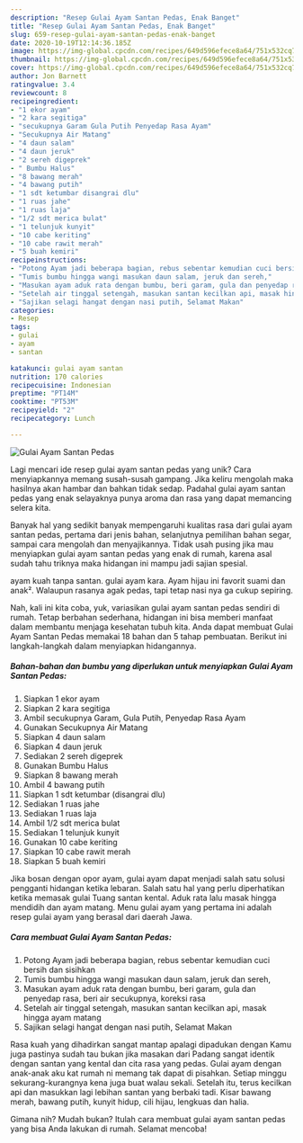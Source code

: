 ```yaml
---
description: "Resep Gulai Ayam Santan Pedas, Enak Banget"
title: "Resep Gulai Ayam Santan Pedas, Enak Banget"
slug: 659-resep-gulai-ayam-santan-pedas-enak-banget
date: 2020-10-19T12:14:36.185Z
image: https://img-global.cpcdn.com/recipes/649d596efece8a64/751x532cq70/gulai-ayam-santan-pedas-foto-resep-utama.jpg
thumbnail: https://img-global.cpcdn.com/recipes/649d596efece8a64/751x532cq70/gulai-ayam-santan-pedas-foto-resep-utama.jpg
cover: https://img-global.cpcdn.com/recipes/649d596efece8a64/751x532cq70/gulai-ayam-santan-pedas-foto-resep-utama.jpg
author: Jon Barnett
ratingvalue: 3.4
reviewcount: 8
recipeingredient:
- "1 ekor ayam"
- "2 kara segitiga"
- "secukupnya Garam Gula Putih Penyedap Rasa Ayam"
- "Secukupnya Air Matang"
- "4 daun salam"
- "4 daun jeruk"
- "2 sereh digeprek"
- " Bumbu Halus"
- "8 bawang merah"
- "4 bawang putih"
- "1 sdt ketumbar disangrai dlu"
- "1 ruas jahe"
- "1 ruas laja"
- "1/2 sdt merica bulat"
- "1 telunjuk kunyit"
- "10 cabe keriting"
- "10 cabe rawit merah"
- "5 buah kemiri"
recipeinstructions:
- "Potong Ayam jadi beberapa bagian, rebus sebentar kemudian cuci bersih dan sisihkan"
- "Tumis bumbu hingga wangi masukan daun salam, jeruk dan sereh,"
- "Masukan ayam aduk rata dengan bumbu, beri garam, gula dan penyedap rasa, beri air secukupnya, koreksi rasa"
- "Setelah air tinggal setengah, masukan santan kecilkan api, masak hingga ayam matang"
- "Sajikan selagi hangat dengan nasi putih, Selamat Makan"
categories:
- Resep
tags:
- gulai
- ayam
- santan

katakunci: gulai ayam santan 
nutrition: 170 calories
recipecuisine: Indonesian
preptime: "PT14M"
cooktime: "PT53M"
recipeyield: "2"
recipecategory: Lunch

---
```



![Gulai Ayam Santan Pedas](https://img-global.cpcdn.com/recipes/649d596efece8a64/751x532cq70/gulai-ayam-santan-pedas-foto-resep-utama.jpg)

Lagi mencari ide resep gulai ayam santan pedas yang unik? Cara menyiapkannya memang susah-susah gampang. Jika keliru mengolah maka hasilnya akan hambar dan bahkan tidak sedap. Padahal gulai ayam santan pedas yang enak selayaknya punya aroma dan rasa yang dapat memancing selera kita.

Banyak hal yang sedikit banyak mempengaruhi kualitas rasa dari gulai ayam santan pedas, pertama dari jenis bahan, selanjutnya pemilihan bahan segar, sampai cara mengolah dan menyajikannya. Tidak usah pusing jika mau menyiapkan gulai ayam santan pedas yang enak di rumah, karena asal sudah tahu triknya maka hidangan ini mampu jadi sajian spesial.

ayam kuah tanpa santan. gulai ayam kara. Ayam hijau ini favorit suami dan anak². Walaupun rasanya agak pedas, tapi tetap nasi nya ga cukup sepiring.


Nah, kali ini kita coba, yuk, variasikan gulai ayam santan pedas sendiri di rumah. Tetap berbahan sederhana, hidangan ini bisa memberi manfaat dalam membantu menjaga kesehatan tubuh kita. Anda dapat membuat Gulai Ayam Santan Pedas memakai 18 bahan dan 5 tahap pembuatan. Berikut ini langkah-langkah dalam menyiapkan hidangannya.

<!--inarticleads1-->

##### Bahan-bahan dan bumbu yang diperlukan untuk menyiapkan Gulai Ayam Santan Pedas:

1. Siapkan 1 ekor ayam
1. Siapkan 2 kara segitiga
1. Ambil secukupnya Garam, Gula Putih, Penyedap Rasa Ayam
1. Gunakan Secukupnya Air Matang
1. Siapkan 4 daun salam
1. Siapkan 4 daun jeruk
1. Sediakan 2 sereh digeprek
1. Gunakan  Bumbu Halus
1. Siapkan 8 bawang merah
1. Ambil 4 bawang putih
1. Siapkan 1 sdt ketumbar (disangrai dlu)
1. Sediakan 1 ruas jahe
1. Sediakan 1 ruas laja
1. Ambil 1/2 sdt merica bulat
1. Sediakan 1 telunjuk kunyit
1. Gunakan 10 cabe keriting
1. Siapkan 10 cabe rawit merah
1. Siapkan 5 buah kemiri


Jika bosan dengan opor ayam, gulai ayam dapat menjadi salah satu solusi pengganti hidangan ketika lebaran. Salah satu hal yang perlu diperhatikan ketika memasak gulai Tuang santan kental. Aduk rata lalu masak hingga mendidih dan ayam matang. Menu gulai ayam yang pertama ini adalah resep gulai ayam yang berasal dari daerah Jawa. 

<!--inarticleads2-->

##### Cara membuat Gulai Ayam Santan Pedas:

1. Potong Ayam jadi beberapa bagian, rebus sebentar kemudian cuci bersih dan sisihkan
1. Tumis bumbu hingga wangi masukan daun salam, jeruk dan sereh,
1. Masukan ayam aduk rata dengan bumbu, beri garam, gula dan penyedap rasa, beri air secukupnya, koreksi rasa
1. Setelah air tinggal setengah, masukan santan kecilkan api, masak hingga ayam matang
1. Sajikan selagi hangat dengan nasi putih, Selamat Makan


Rasa kuah yang dihadirkan sangat mantap apalagi dipadukan dengan Kamu juga pastinya sudah tau bukan jika masakan dari Padang sangat identik dengan santan yang kental dan cita rasa yang pedas. Gulai ayam dengan anak-anak aku kat rumah ni memang tak dapat di pisahkan. Setiap minggu sekurang-kurangnya kena juga buat walau sekali. Setelah itu, terus kecilkan api dan masukkan lagi lebihan santan yang berbaki tadi. Kisar bawang merah, bawang putih, kunyit hidup, cili hijau, lengkuas dan halia. 

Gimana nih? Mudah bukan? Itulah cara membuat gulai ayam santan pedas yang bisa Anda lakukan di rumah. Selamat mencoba!

